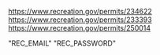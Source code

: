 https://www.recreation.gov/permits/234622
https://www.recreation.gov/permits/233393
https://www.recreation.gov/permits/250014

"REC_EMAIL"
"REC_PASSWORD"
